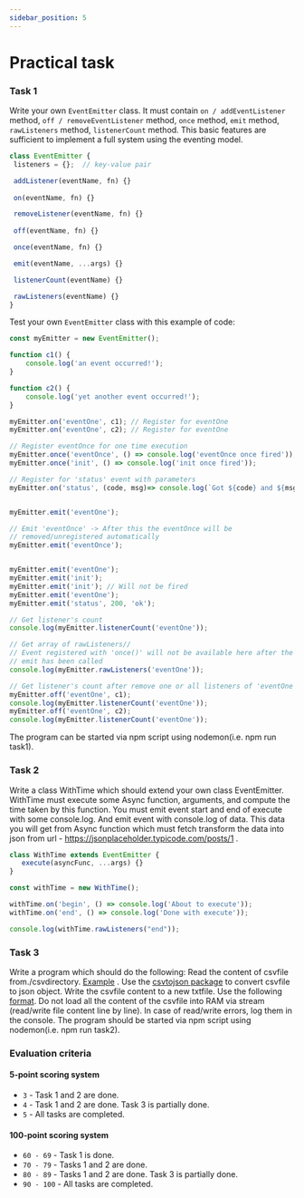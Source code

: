 ```yaml
---
sidebar_position: 5
---
```


# Practical task

### Task 1

Write your own `EventEmitter` class. It must contain `on / addEventListener` method, `off / removeEventListener` method, `once` method, `emit` method, `rawListeners` method, `listenerCount` method. This basic features are sufficient to implement a full system using the eventing model.


 ```js
class EventEmitter {
  listeners = {};  // key-value pair

  addListener(eventName, fn) {}
    
  on(eventName, fn) {}

  removeListener(eventName, fn) {}
    
  off(eventName, fn) {}

  once(eventName, fn) {}

  emit(eventName, ...args) {}

  listenerCount(eventName) {}

  rawListeners(eventName) {}
}
```

Test your own `EventEmitter` class with this example of code:


```js
const myEmitter = new EventEmitter();

function c1() {
    console.log('an event occurred!');
}

function c2() {
    console.log('yet another event occurred!');
}

myEmitter.on('eventOne', c1); // Register for eventOne
myEmitter.on('eventOne', c2); // Register for eventOne

// Register eventOnce for one time execution
myEmitter.once('eventOnce', () => console.log('eventOnce once fired'));
myEmitter.once('init', () => console.log('init once fired'));

// Register for 'status' event with parameters
myEmitter.on('status', (code, msg)=> console.log(`Got ${code} and ${msg}`));


myEmitter.emit('eventOne');

// Emit 'eventOnce' -> After this the eventOnce will be
// removed/unregistered automatically
myEmitter.emit('eventOnce');


myEmitter.emit('eventOne');
myEmitter.emit('init');
myEmitter.emit('init'); // Will not be fired
myEmitter.emit('eventOne');
myEmitter.emit('status', 200, 'ok');

// Get listener's count
console.log(myEmitter.listenerCount('eventOne'));

// Get array of rawListeners//
// Event registered with 'once()' will not be available here after the
// emit has been called
console.log(myEmitter.rawListeners('eventOne'));

// Get listener's count after remove one or all listeners of 'eventOne'
myEmitter.off('eventOne', c1);
console.log(myEmitter.listenerCount('eventOne'));
myEmitter.off('eventOne', c2);
console.log(myEmitter.listenerCount('eventOne'));
```

The program can be started via npm script using nodemon(i.e. npm run task1).

### Task 2

Write a class WithTime which should extend your own class EventEmitter. WithTime must execute some Async function, arguments, and compute the time taken by this function. You must emit event start and end of execute with some console.log. And emit event with console.log of data. This data you will get from Async function which must fetch transform the data into json from url - https://jsonplaceholder.typicode.com/posts/1 .


 ```js
class WithTime extends EventEmitter {
    execute(asyncFunc, ...args) {}
}

const withTime = new WithTime();

withTime.on('begin', () => console.log('About to execute'));
withTime.on('end', () => console.log('Done with execute'));

console.log(withTime.rawListeners("end"));
```

### Task 3

Write a program which should do the following: Read the content of csvfile from./csvdirectory. [Example](https://epa.ms/nodejs19-hw1-ex1) . Use the [csvtojson package](https://github.com/Keyang/node-csvtojson) to convert csvfile to json object.
Write the csvfile content to a new txtfile. Use the following [format](https://epa.ms/nodejs19-hw1-ex2). Do not load all the content of the csvfile into RAM via stream (read/write file content line by line). In case of read/write errors, log them in the console. The program should be started via npm script using nodemon(i.e. npm run task2).

### Evaluation criteria

#### 5-point scoring system
- `3` - Task 1 and 2 are done.
- `4` - Task 1 and 2 are done. Task 3 is partially done.
- `5` - All tasks are completed.

#### 100-point scoring system
- `60 - 69` - Task 1 is done.
- `70 - 79` - Tasks 1 and 2 are done.
- `80 - 89` - Tasks 1 and 2 are done. Task 3 is partially done.
- `90 - 100` - All tasks are completed.
